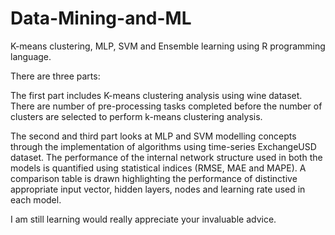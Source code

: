 # Data-Mining-and-ML
K-means clustering, MLP, SVM and Ensemble learning using R programming language. 

There are three parts:

The first part includes K-means clustering analysis using wine dataset. There are number of pre-processing tasks completed before the number of clusters are selected to perform k-means clustering analysis. 

The second and third part looks at MLP and SVM modelling concepts through the implementation of algorithms using time-series ExchangeUSD dataset. The performance of the internal network structure used in both the models is quantified using statistical indices (RMSE, MAE and MAPE). A comparison table is drawn highlighting the performance of distinctive appropriate input vector, hidden layers, nodes and learning rate used in each model.

I am still learning would really appreciate your invaluable advice.
